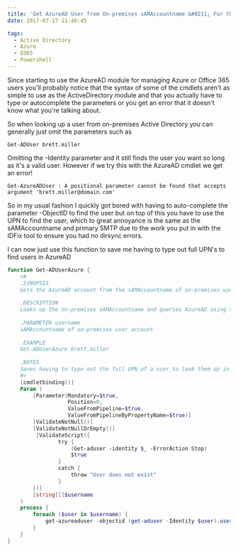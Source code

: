 ```yaml
---
title: 'Get AzureAD User from On-premises sAMAccountname &#8211; For the lazy'
date: 2017-07-17 11:40:45

tags:
  - Active Directory
  - Azure
  - O365
  - Powershell
---
```

Since starting to use the AzureAD module for managing Azure or Office 365 users you'll probably notice that the syntax of some of the cmdlets aren't as simple to use as the ActiveDirectory module and that you actually have to type or autocomplete the parameters or you get an error that it doesn't know what you're talking about.

So when looking up a user from on-premises Active Directory you can generally just omit the parameters such as

`Get-ADUser brett.miller`

Omitting the -Identity parameter and it still finds the user you want so long as it's a valid user. However if we try this with the AzureAD cmdlet we get an error!

`Get-AzureADUser : A positional parameter cannot be found that accepts argument 'brett.miller@domain.com'`

So in my usual fashion I quickly got bored with having to auto-complete the parameter -ObjectID to find the user but on top of this you have to use the UPN to find the user, which to great annoyance is the same as the sAMAccountname and primary SMTP due to the work you put in with the IDFix tool to ensure you had no dirsync errors.

I can now just use this function to save me having to type out full UPN's to find users in AzureAD

```powershell
function Get-ADUserAzure {
    <#
    .SYNOPSIS
    Gets the AzureAD account from the sAMAccountname of on-premises user
    
    .DESCRIPTION
    Looks up the on-premises sAMAccountname and queries AzureAD using the UPN from the on-premises account.
        
    .PARAMETER username
    sAMAccountname of on-premises user account
    
    .EXAMPLE
    Get-ADUserAzure brett.miller
    
    .NOTES
    Saves having to type out the full UPN of a user to look them up in AzureAD
    #>
    [cmdletbinding()]
    Param (
        [Parameter(Mandatory=$true,
                   Position=0,
                   ValueFromPipeline=$true,
                   ValueFromPipelineByPropertyName=$true)]
        [ValidateNotNull()]
        [ValidateNotNullOrEmpty()]
         [ValidateScript({
                try {
                    (Get-aduser -identity $_ -ErrorAction Stop)
                    $true
                }
                catch {
                    throw "User does not exist"
                }
        })] 
        [string[]]$username
    )
    process {
        foreach ($user in $username) {
            get-azureaduser -objectid (get-aduser -Identity $user).userprincipalname
        }
    }
}
```
